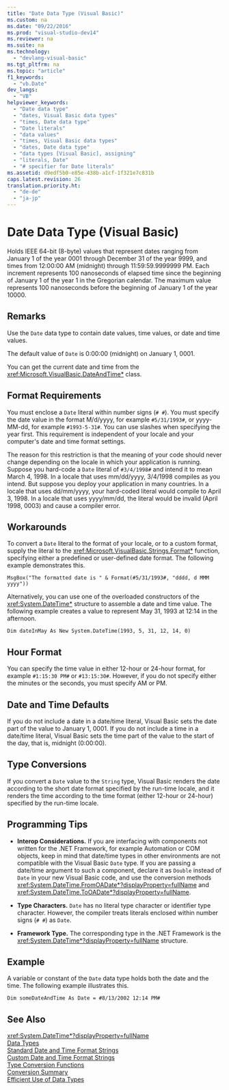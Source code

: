 ```yaml
---
title: "Date Data Type (Visual Basic)"
ms.custom: na
ms.date: "09/22/2016"
ms.prod: "visual-studio-dev14"
ms.reviewer: na
ms.suite: na
ms.technology: 
  - "devlang-visual-basic"
ms.tgt_pltfrm: na
ms.topic: "article"
f1_keywords: 
  - "vb.Date"
dev_langs: 
  - "VB"
helpviewer_keywords: 
  - "Date data type"
  - "dates, Visual Basic data types"
  - "times, Date data type"
  - "Date literals"
  - "data values"
  - "times, Visual Basic data types"
  - "dates, Date data type"
  - "data types [Visual Basic], assigning"
  - "literals, Date"
  - "# specifier for Date literals"
ms.assetid: d9edf5b0-e85e-438b-a1cf-1f321e7c831b
caps.latest.revision: 26
translation.priority.ht: 
  - "de-de"
  - "ja-jp"
---
```

# Date Data Type (Visual Basic)
Holds IEEE 64-bit (8-byte) values that represent dates ranging from January 1 of the year 0001 through December 31 of the year 9999, and times from 12:00:00 AM (midnight) through 11:59:59.9999999 PM. Each increment represents 100 nanoseconds of elapsed time since the beginning of January 1 of the year 1 in the Gregorian calendar. The maximum value represents 100 nanoseconds before the beginning of January 1 of the year 10000.  
  
## Remarks  
 Use the `Date` data type to contain date values, time values, or date and time values.  
  
 The default value of `Date` is 0:00:00 (midnight) on January 1, 0001.  
  
 You can get the current date and time from the <xref:Microsoft.VisualBasic.DateAndTime*> class.  
  
## Format Requirements  
 You must enclose a `Date` literal within number signs (`# #`). You must specify the date value in the format M/d/yyyy, for example `#5/31/1993#`, or yyyy-MM-dd, for example `#1993-5-31#`. You can use slashes when specifying the year first.  This requirement is independent of your locale and your computer's date and time format settings.  
  
 The reason for this restriction is that the meaning of your code should never change depending on the locale in which your application is running. Suppose you hard-code a `Date` literal of `#3/4/1998#` and intend it to mean March 4, 1998. In a locale that uses mm/dd/yyyy, 3/4/1998 compiles as you intend. But suppose you deploy your application in many countries. In a locale that uses dd/mm/yyyy, your hard-coded literal would compile to April 3, 1998. In a locale that uses yyyy/mm/dd, the literal would be invalid (April 1998, 0003) and cause a compiler error.  
  
## Workarounds  
 To convert a `Date` literal to the format of your locale, or to a custom format, supply the literal to the <xref:Microsoft.VisualBasic.Strings.Format*> function, specifying either a predefined or user-defined date format. The following example demonstrates this.  
  
```  
MsgBox("The formatted date is " & Format(#5/31/1993#, "dddd, d MMM yyyy"))  
```  
  
 Alternatively, you can use one of the overloaded constructors of the <xref:System.DateTime*> structure to assemble a date and time value. The following example creates a value to represent May 31, 1993 at 12:14 in the afternoon.  
  
```  
Dim dateInMay As New System.DateTime(1993, 5, 31, 12, 14, 0)  
```  
  
## Hour Format  
 You can specify the time value in either 12-hour or 24-hour format, for example `#1:15:30 PM#` or `#13:15:30#`. However, if you do not specify either the minutes or the seconds, you must specify AM or PM.  
  
## Date and Time Defaults  
 If you do not include a date in a date/time literal, Visual Basic sets the date part of the value to January 1, 0001. If you do not include a time in a date/time literal, Visual Basic sets the time part of the value to the start of the day, that is, midnight (0:00:00).  
  
## Type Conversions  
 If you convert a `Date` value to the `String` type, Visual Basic renders the date according to the short date format specified by the run-time locale, and it renders the time according to the time format (either 12-hour or 24-hour) specified by the run-time locale.  
  
## Programming Tips  
  
-   **Interop Considerations.** If you are interfacing with components not written for the .NET Framework, for example Automation or COM objects, keep in mind that date/time types in other environments are not compatible with the Visual Basic `Date` type. If you are passing a date/time argument to such a component, declare it as `Double` instead of `Date` in your new Visual Basic code, and use the conversion methods <xref:System.DateTime.FromOADate*?displayProperty=fullName> and <xref:System.DateTime.ToOADate*?displayProperty=fullName>.  
  
-   **Type Characters.** `Date` has no literal type character or identifier type character. However, the compiler treats literals enclosed within number signs (`# #`) as `Date`.  
  
-   **Framework Type.** The corresponding type in the .NET Framework is the <xref:System.DateTime*?displayProperty=fullName> structure.  
  
## Example  
 A variable or constant of the `Date` data type holds both the date and the time. The following example illustrates this.  
  
```  
Dim someDateAndTime As Date = #8/13/2002 12:14 PM#  
```  
  
## See Also  
 <xref:System.DateTime*?displayProperty=fullName>   
 [Data Types](../vs140/data-type-summary--visual-basic-.md)   
 [Standard Date and Time Format Strings](assetId:///bb79761a-ca08-44ee-b142-b06b3e2fc22b)   
 [Custom Date and Time Format Strings](assetId:///98b374e3-0cc2-4c78-ab44-efb671d71984)   
 [Type Conversion Functions](../vs140/type-conversion-functions--visual-basic-.md)   
 [Conversion Summary](../vs140/conversion-summary--visual-basic-.md)   
 [Efficient Use of Data Types](../vs140/efficient-use-of-data-types--visual-basic-.md)